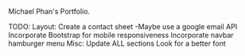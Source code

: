 Michael Phan's Portfolio.

TODO:
 Layout:
	Create a contact sheet
	 -Maybe use a google email API
	Incorporate Bootstrap for mobile responsiveness
	Incorporate navbar hamburger menu
 Misc:
  Update ALL sections
  Look for a better font

